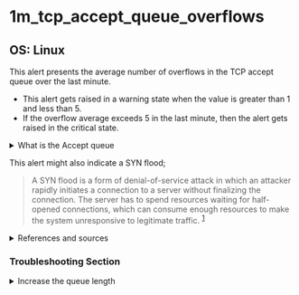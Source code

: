 # 1m_tcp_accept_queue_overflows

## OS: Linux

This alert presents the average number of overflows in the TCP accept queue over the last minute.

- This alert gets raised in a warning state when the value is greater than 1 and less than 5.
- If the overflow average exceeds 5 in the last minute, then the alert gets raised in the critical
  state.

<details>
<summary>What is the Accept queue</summary>

The accept queue holds fully established TCP connections waiting to be handled by the listening
application. It overflows when the server application fails to accept new connections at the rate
they are coming in.

</details>

This alert might also indicate a SYN flood;
> A SYN flood is a form of denial-of-service attack in which an attacker rapidly initiates a
> connection to a server without finalizing the connection. The server has to spend resources
> waiting for half-opened connections, which can consume enough resources to make the system
> unresponsive to legitimate traffic. <sup> [1](https://en.wikipedia.org/wiki/SYN_flood) </sup>


<details>
  <summary>References and sources</summary>

1. [SYN Floods](https://en.wikipedia.org/wiki/SYN_flood)
2. [ip-sysctl.txt](https://www.kernel.org/doc/Documentation/networking/ip-sysctl.txt)
3. [Transmission Control Protocol](https://en.wikipedia.org/wiki/Transmission_Control_Protocol)

</details>

### Troubleshooting Section

<details>
<summary>Increase the queue length</summary>

1. Open the /etc/sysctl.conf file and look for the entry " net.ipv4.tcp_max_syn_backlog".
   > The `tcp_max_syn_backlog` is the maximal number of remembered connection requests
   > (SYN_RECV), which have not received an acknowledgment from connecting client. <sup> [2](
   > https://www.kernel.org/doc/Documentation/networking/ip-sysctl.txt) </sup>
2. If the entry does not exist, you can append the following default entry to the
   file; `net.ipv4. tcp_max_syn_backlog=1280`. Otherwise, adjust the limit to suit your needs.
3. Save your changes and run;
   ```
   root@netdata~ #sysctl -p 
   ```
   to apply the changes.

Netdata strongly suggests knowing exactly what values you need before making system changes.
</details>